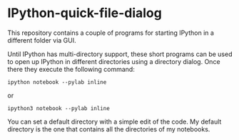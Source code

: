 IPython-quick-file-dialog
=========================

This repository contains a couple of programs for starting IPython in a different folder via GUI.

Until IPython has multi-directory support, these short programs can be used to open up IPython in 
different directories using a directory dialog.  Once there they execute the following command:

    ipython notebook --pylab inline
    
or 

    ipython3 notebook --pylab inline


You can set a default directory with a simple edit of the code.  My default directory is the one 
that contains all the directories of my notebooks.
